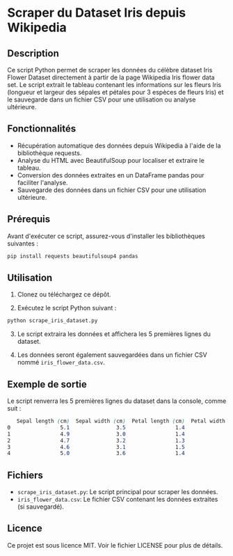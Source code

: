 # Scraper du Dataset Iris depuis Wikipedia

## Description
Ce script Python permet de scraper les données du célèbre dataset Iris Flower Dataset directement à partir de la page Wikipedia Iris flower data set. Le script extrait le tableau contenant les informations sur les fleurs Iris (longueur et largeur des sépales et pétales pour 3 espèces de fleurs Iris) et le sauvegarde dans un fichier CSV pour une utilisation ou analyse ultérieure.

## Fonctionnalités
- Récupération automatique des données depuis Wikipedia à l'aide de la bibliothèque requests.
- Analyse du HTML avec BeautifulSoup pour localiser et extraire le tableau.
- Conversion des données extraites en un DataFrame pandas pour faciliter l'analyse.
- Sauvegarde des données dans un fichier CSV pour une utilisation ultérieure.


## Prérequis
Avant d'exécuter ce script, assurez-vous d'installer les bibliothèques suivantes :

```bash
pip install requests beautifulsoup4 pandas
```

## Utilisation
1. Clonez ou téléchargez ce dépôt.

2. Exécutez le script Python suivant :

```bash
python scrape_iris_dataset.py
```

3. Le script extraira les données et affichera les 5 premières lignes du dataset.

4. Les données seront également sauvegardées dans un fichier CSV nommé ``iris_flower_data.csv``.

## Exemple de sortie
Le script renverra les 5 premières lignes du dataset dans la console, comme suit :

```scss
   Sepal length (cm)  Sepal width (cm)  Petal length (cm)  Petal width (cm)            Species
0                5.1               3.5                1.4               0.2             setosa
1                4.9               3.0                1.4               0.2             setosa
2                4.7               3.2                1.3               0.2             setosa
3                4.6               3.1                1.5               0.2             setosa
4                5.0               3.6                1.4               0.2             setosa
```

## Fichiers

- ``scrape_iris_dataset.py``: Le script principal pour scraper les données.
- ``iris_flower_data.csv``: Le fichier CSV contenant les données extraites (si sauvegardé).

## Licence
Ce projet est sous licence MIT. Voir le fichier LICENSE pour plus de détails.